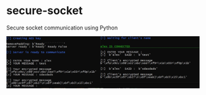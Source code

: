 # secure-socket
Secure socket communication using Python

![test](https://github.com/pydemo/secure-socket/blob/main/cr_test.JPG?raw=true)
